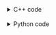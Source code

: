<details><summary>C++ code</summary>

Runtime: `525 ms`, faster than `80.80%`.<br>
Memory Usage: `168 MB`, less than `60.00%`.<br>

![](https://github.com/archishmanghos/code-images/blob/master/Leetcode/2131.png)

</details>

<br>

<details><summary>Python code</summary>

Runtime: `3610 ms`, faster than `23.62%`.<br>
Memory Usage: `38.3 MB`, less than `86.56%`.<br>

![](https://github.com/archishmanghos/code-images/blob/master/Leetcode/2131-py.png)

</details>